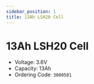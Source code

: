 ```yaml
---
sidebar_position: 1
title: 13Ah LSH20 Cell
---
```


# 13Ah LSH20 Cell

* Voltage: 3.6V
* Capacity: 13Ah
* Ordering Code: `3000581` 